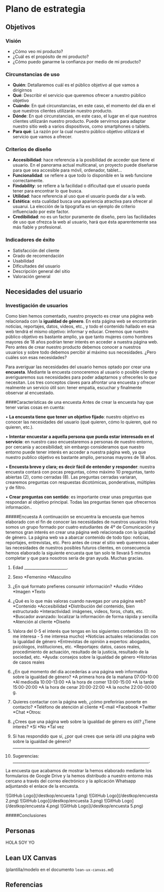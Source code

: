 # Plano de estrategia

## Objetivos 

### Visión

* ¿Cómo veo mi producto?
* ¿Cuál es el propósito de mi producto?
* ¿Cómo puedo ganarme la confianza por medio de mi producto?

### Circunstancias de uso
* **Quién**: Detallaremos cuál es el público objetivo al que vamos a dirigirnos
* **Qué**: Describir el servicio que queremos ofrecer a nuestro público objetivo
* **Cuándo**: En qué circunstancias, en este caso, el momento del día en el que nuestros clientes utilizarán nuestro producto.
* **Dónde**: En qué circunstancias, en este caso, el lugar en el que nuestros clientes utilizarán nuestro producto. Puede servirnos para adaptar nuestro sitio web a varios dispositivos, como smartphones o tablets.
* **Para qué**: La razón por la cual nuestro público objetivo utilizará el servicio que vamos a ofrecer.

### Criterios de diseño

* **Accesibilidad**: hace referencia a la posibilidad de acceder que tiene el usuario. En el panorama actual multicanal, un proyecto puede diseñarse para que sea accesible para móvil, ordenador, tablet...
* **Funcionalidad**: se refiere a que todo lo disponible en la web funcione correctamente.
* **Findability**: se refiere a la facilidad o dificultad que el usuario pueda tener para encontrar lo que busca.
* **Utilidad**: hace referencia al uso que el usuario pueda dar a la web.
* **Estética**: esta cualidad busca una apariencia atractiva para ofrecer al usuarui. La elección de la tipografía es un ejemplo de criterio influenciado por este factor.
* **Credibilidad**: no es un factor puramente de diseño, pero las facilidades de uso que ofrezca la web al usuario, hará que ésta aparentemente sea más fiable y profesional.

### Indicadores de éxito
* Satisfacción del cliente
* Grado de recomendación
* Usabilidad
* Dificultades del usuario
* Descripción general del sitio
* Valoración general  

## Necesidades del usuario

### Investigación de usuarios
Como bien hemos comentado, nuestro proyecto es crear una página web relacionada con la **igualdad de género**. En esta página web se encontrarán noticias, reportajes, datos, videos, etc., y todo el contenido hallado en esa web tendrá el mismo objetivo: informar y educar. Creemos que nuestro público objetivo es bastante amplio, ya que tanto mujeres como hombres mayores de 18 años podrían tener interés en acceder a nuestra página web. Pero antes de crear nuestro producto debemos conocer a nuestros usuarios y sobre todo debemos percibir al máximo sus necesidades. ¿Pero cuáles son esas necesidades? 

Para averiguar las necesidades del usuario hemos optado por crear una **encuesta**.
Mediante la encuesta conoceremos al usuario o posible cliente y averiguaremos sus necesidades para poder adaptarnos y ofrecerles lo que necesitan. Los tres conceptos claves para afrontar una encuesta y ofrecer realmente un servicio útil son: tener empatía, escuchar y finalmente observar al encuestado. 

####Características de una encuesta
Antes de crear la encuesta hay que tener varias cosas en cuenta:

•	**La encuesta tiene que tener un objetivo fijado**: nuestro objetivo es conocer las necesidades del usuario (qué quieren, cómo lo quieren, qué no quieren, etc.).

•	**Intentar encuestar a aquella persona que pueda estar interesado en el servicio**: en nuestro caso encuestaremos a personas de nuestro entorno, por cercanía y accesibilidad; sin embargo consideramos que nuestro entorno puede tener interés en acceder a nuestra página web, ya que nuestro publico objetivo es bastante amplio, personas mayores de 18 años. 

•	**Encuesta breve y clara; es decir fácil de entender y responder**: nuestra encuesta contará con pocas preguntas, cómo máximo 10 preguntas, tanto abiertas (2), como cerradas (8). Las preguntas cerradas variaran, crearemos preguntas con respuestas dicotómicas, ponderativas, múltiples y de filtro. 

•	**Crear preguntas con sentido**: es importante crear unas preguntas que respondan al objetivo principal. Todas las preguntas tienen que ofrecernos información.. 

#####Encuesta
A continuación se encuentra la encuesta que hemos elaborado con el fin de conocer las necesidades de nuestros usuarios: 
Hola somos un grupo formado por cuatro estudiantes de 4º de Comunicación y tenemos gran interés en crear una página web relacionada con la igualdad de género. La página web va a abarcar contenido de todo tipo: noticias, reportajes, entrevistas, etc. Pero antes de crear el sitio web queremos saber las necesidades de nuestros posibles futuros clientes, en consecuencia hemos elaborado la siguiente encuesta que tan solo te llevará 5 minutos completar y que para nosotros sería de gran ayuda. Muchas gracias.

1.	Edad
______________________.
2.	Sexo
	*Femenino
	*Masculino

3.	¿En qué formato prefieres consumir información?
	*Audio
	*Video
	*Imagen
	*Texto

4.	¿Qué es lo que más valoras cuando navegas por una página web?
	*Contenido
	*Accesibilidad
	*Distribución del contenido, bien estructurado
	*Interactividad: imágenes, videos, foros, chats, etc.
	*Buscador avanzado: localizar la información de forma rápida y sencilla
	*Atención al cliente
	*Diseño

5.	Valora del 0-5 el interés que tengas en los siguientes contenidos (0: no me interesa - 5 me interesa mucho)
	*Noticias actuales relacionadas con la igualdad de género 
	*Entrevistas de opinión a expertos: abogados, psicólogos, instituciones, etc. 
	*Reportajes: datos, casos reales, procedimiento de actuación, resultado de la justicia, resultado de la sociedad, etc.
	*Ayuda: consejos sobre la igualdad de género
	*Historias de casos reales
 
6.	¿En qué momento del día accederías a una página web informativa sobre la igualdad de género?
	*A primera hora de la mañana 07:00-10:00
	*Al mediodía 10:00-13:00
	*A la hora de comer 13:00-15:00
	*A la tarde 15:00-20:00
	*A la hora de cenar 20:00-22:00
	*A la noche 22:00-00:00
g.	
7.	Quieres contactar con la página web, ¿cómo preferirías ponerte en contacto?
	*Teléfono de atención al cliente
	*E-mail 
	*Facebook
	*Twitter
	*Chat
	*Otros:
8.	¿Crees que una página web sobre la igualdad de género es útil? ¿Tiene interés?
	*Sí
	*No
	*Tal vez
9.	Si has respondido que sí, ¿por qué crees que sería útil una página web sobre la igualdad de género?
______________________________________________________________________.

10. Sugerencias:
______________________________________________________________________.

La encuesta que acabamos de mostrar la hemos elaborado mediante los formularios de Google Drive y la hemos distribudo a nuestro entorno más cercano   a través del correo electrónico y la aplicación Whatsapp adjuntando el enlace de la encuesta. 

![GitHub Logo](/destkop/encuesta 1.png)
![GitHub Logo](/destkop/encuesta 2.png)
![GitHub Logo](/destkop/encuesta 3.png)
![GitHub Logo](/destkop/encuesta 4.png)
![GitHub Logo](/destkop/encuesta 5.png)

#####Conclusiones


## Personas
HOLA SOY YO

## Lean UX Canvas

(plantilla/modelo en el documento `lean-ux-canvas.md`)

## Referencias